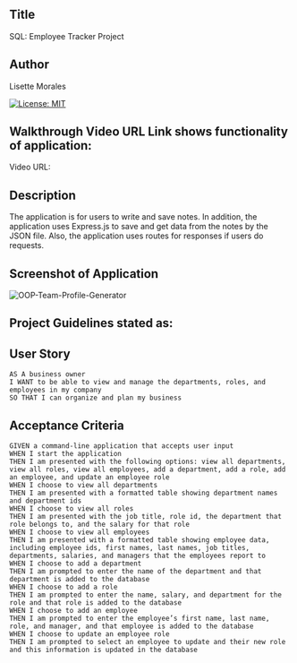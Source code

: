 ## Title
SQL: Employee Tracker Project

## Author
Lisette Morales 

[![License: MIT](https://img.shields.io/badge/License-MIT-yellow.svg)](https://opensource.org/licenses/MIT)

## Walkthrough Video URL Link shows functionality of application: 
Video URL: 

## Description
The application is for users to write and save notes. In addition, the application uses Express.js to save and get data from the notes by the JSON file. Also, the application uses routes for responses if users do requests.

## Screenshot of Application
![OOP-Team-Profile-Generator](https://user-images.githubusercontent.com/113862182/207746819-5a0217a9-8f18-47d1-8631-11f51339307f.png)

## Project Guidelines stated as:

## User Story

```
AS A business owner
I WANT to be able to view and manage the departments, roles, and employees in my company
SO THAT I can organize and plan my business
```

## Acceptance Criteria

```
GIVEN a command-line application that accepts user input
WHEN I start the application
THEN I am presented with the following options: view all departments, view all roles, view all employees, add a department, add a role, add an employee, and update an employee role
WHEN I choose to view all departments
THEN I am presented with a formatted table showing department names and department ids
WHEN I choose to view all roles
THEN I am presented with the job title, role id, the department that role belongs to, and the salary for that role
WHEN I choose to view all employees
THEN I am presented with a formatted table showing employee data, including employee ids, first names, last names, job titles, departments, salaries, and managers that the employees report to
WHEN I choose to add a department
THEN I am prompted to enter the name of the department and that department is added to the database
WHEN I choose to add a role
THEN I am prompted to enter the name, salary, and department for the role and that role is added to the database
WHEN I choose to add an employee
THEN I am prompted to enter the employee’s first name, last name, role, and manager, and that employee is added to the database
WHEN I choose to update an employee role
THEN I am prompted to select an employee to update and their new role and this information is updated in the database 
```

